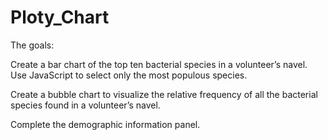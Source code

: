 # Ploty_Chart
The goals:

Create a bar chart of the top ten bacterial species in a volunteer’s navel. Use JavaScript to select only the most populous species.

Create a bubble chart to visualize the relative frequency of all the bacterial species found in a volunteer’s navel.

Complete the demographic information panel.
